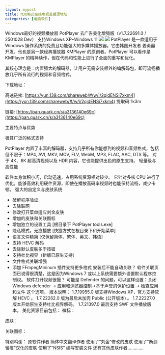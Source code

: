 ```yaml
---
layout: mypost
title: M3U格式在线电视直播源地址
categories: [电脑软件]
---
```


Windows最好的视频播放器 PotPlayer 去广告美化增强版（v1.7.22691.0 / 2501028 Dev）
支持Windows XP~Windows 11
![](https://s2.loli.net/2025/10/28/hETszYIrQZKDBxp.png)
![](https://s2.loli.net/2025/10/28/UDHoL9CQWAvXN73.png)
PotPlayer 是一款适用于 Windows 操作系统的免费且功能强大的多媒体播放器。它由韩国开发者 姜勇囍 开发，他也是另一款经典播放器 KMPlayer 的原创者。PotPlayer 可以看作是 KMPlayer 的精神续作，但在代码和性能上进行了全面的重写和优化。

其核心理念是：内置强大的解码器，让用户无需安装额外的编解码包，即可流畅播放几乎所有流行的视频和音频格式。

下载地址：

高速链接: [https://yun.139.com/shareweb/#/w/i/2qidENSi7xkm4](https://yun.139.com/shareweb/#/w/i/2qidENSi7xkm4)  提取码:1k3m  

链接: [https://pan.quark.cn/s/a3136140e69c](https://pan.quark.cn/s/a3136140e69c)






主要特点与优势

极其广泛的格式支持


PotPlayer 内置了丰富的解码器，支持几乎所有你能想到的视频和音频格式，包括但不限于：MP4, AVI, MKV, MOV, FLV, WebM, MP3, FLAC, AAC, DTS 等。
对于 4K、8K 超高清视频以及 HDR 内容，它也能提供出色的原生支持。
轻量级与高性能


软件本身体积小巧，启动迅速，占用系统资源相对较少。
它针对多核 CPU 进行了优化，能够高效利用硬件资源，即使在播放高码率视频时也能保持流畅，减少卡顿。
强大的自定义与皮肤系统



+ 破解程序验证
+ 去除联网
+ 修改打开菜单适应刘金皮肤
+ 增加的皮肤和关联图标
+ 增加独立的设置工具
[根目录下 PotPlayer tools.exe]
+ 隐私模式，无痕播放
[快捷方式在根目录下和开始菜单]
+ 语言文件精简
[仅保留简体、繁体、英文、韩语]
+ 支持 HEVC 解码
+ 去除默认皮肤多于按钮
+ 支持杜比视界（新版已原生支持）
+ 文件格式关联增强
+ 添加 FFmpegMininum 插件支持更多格式
安装后不能自动关联？
软件关联页面已说得很清楚，这是因为Windows 7 或以上系统需要额外设置默认程序控制权。
软件打开视频很慢？
可能是 Defender 的问题，可以这样设置：关闭 Windows defender -> 应用和浏览器控制->基于声誉的保护设置 -> 检查应用和文件 这个选项。
版本说明：
1.7.19955.0 版支持Windows XP，官方支持软解 HEVC 。
1.7.22262.0 版为最后未加壳 Public (公开版本) 。
1.7.22227.0 版本开始原生支持杜比视界解码。
1.7.21397.0 最后支持 SWF 文件播放版本。
美化资源目前包括：
微标：

皮肤：

关联图标：

特别鸣谢：
原软件作者
简体中文翻译作者
使用了“刘金”修改的皮肤
使用了“断剑留痕”汉化的皮肤
使用了”NSIS” 编写安装文件
还有其他皮肤作者………….


